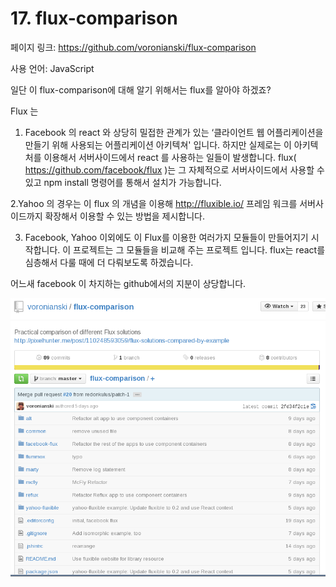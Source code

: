 # 17. flux-comparison

페이지 링크: https://github.com/voronianski/flux-comparison

사용 언어: JavaScript

일단 이 flux-comparison에 대해 알기 위해서는 flux를 알아야 하겠죠?

Flux 는

1. Facebook 의 react 와 상당히 밀접한 관계가 있는 ‘클라이언트 웹 어플리케이션을 만들기 위해 사용되는 어플리케이션 아키텍쳐' 입니다. 하지만 실제로는 이 아키텍처를 이용해서 서버사이드에서 react 를 사용하는 일들이 발생합니다. flux( https://github.com/facebook/flux )는 그 자체적으로 서버사이드에서 사용할 수 있고 npm install 명령어를 통해서 설치가 가능합니다.

2.Yahoo 의 경우는 이 flux 의 개념을 이용해 http://fluxible.io/ 프레임 워크를 서버사이드까지 확장해서 이용할 수 있는 방법을 제시합니다.

3. Facebook, Yahoo 이외에도 이 Flux를 이용한 여러가지 모듈들이 만들어지기 시작합니다.
이 프로젝트는 그 모듈들을 비교해 주는 프로젝트 입니다. flux는 react를 심층해서 다룰 때에 더 다뤄보도록 하겠습니다.

어느새 facebook 이 차지하는 github에서의 지분이 상당합니다.

![이미지1](../img/002-17.png) 

